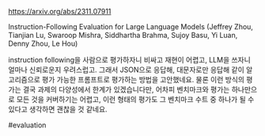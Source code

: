 https://arxiv.org/abs/2311.07911

Instruction-Following Evaluation for Large Language Models (Jeffrey Zhou, Tianjian Lu, Swaroop Mishra, Siddhartha Brahma, Sujoy Basu, Yi Luan, Denny Zhou, Le Hou)

instruction following을 사람으로 평가하자니 비싸고 재현이 어렵고, LLM을 쓰자니 얼마나 신뢰로운지 우려스럽고. 그래서 JSON으로 응답해, 대문자로만 응답해 같이 알고리즘으로 평가 가능한 프롬프트로 평가하는 방법을 고안했네요. 물론 이런 방식의 평가는 결국 과제의 다양성에서 한계가 있겠습니다만, 어차피 벤치마크와 평가는 하나만으로 모든 것을 커버하기는 어렵고, 이런 형태의 평가도 그 벤치마크 수트 중 하나가 될 수 있다고 생각하면 괜찮을 것 같네요.

#evaluation 